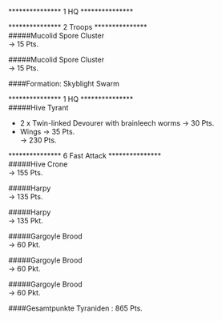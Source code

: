 
*************** 1 HQ ***************  



*************** 2 Troops ***************  
#####Mucolid Spore Cluster  
 -> 15 Pts.  

#####Mucolid Spore Cluster  
 -> 15 Pts.  

####Formation: Skyblight Swarm    

*************** 1 HQ ***************  
#####Hive Tyrant  
 + 2 x Twin-linked Devourer with brainleech worms -> 30 Pts.  
 + Wings -> 35 Pts.  
 -> 230 Pts. 

*************** 6 Fast Attack ***************  
#####Hive Crone  
-> 155 Pts.

#####Harpy  
-> 135 Pts.  

#####Harpy  
-> 135 Pkt.  

#####Gargoyle Brood  
 -> 60 Pkt.  

#####Gargoyle Brood  
 -> 60 Pkt.  

#####Gargoyle Brood    
 -> 60 Pkt.  

####Gesamtpunkte Tyraniden : 865 Pts.
